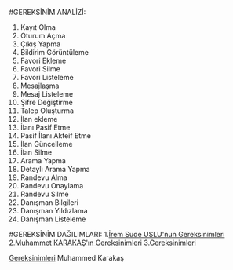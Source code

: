 #GEREKSİNİM ANALİZİ:

1. Kayıt Olma
2. Oturum Açma
3. Çıkış Yapma
4. Bildirim Görüntüleme
5. Favori Ekleme
6. Favori Silme
7. Favori Listeleme
8. Mesajlaşma
9. Mesaj Listeleme
10. Şifre Değiştirme
11. Talep Oluşturma
12. İlan ekleme
13. İlanı Pasif Etme
14. Pasif İlanı Akteif Etme
15. İlan Güncelleme
16. İlan Silme
17. Arama Yapma
18. Detaylı Arama Yapma
19. Randevu Alma
20. Randevu Onaylama
21. Randevu Silme
22. Danışman Bilgileri
23. Danışman Yıldızlama
24. Danışman Listeleme

#GEREKSİNİM DAĞILIMLARI:
1.[İrem Sude USLU'nun Gereksinimleri](./iremg.md)
2.[Muhammet KARAKAŞ'ın Gereksinimleri](./muhammetg.md)
3.[Gereksinimleri](./g.md)




[Gereksinimleri](./g.md)
Muhammed Karakaş
